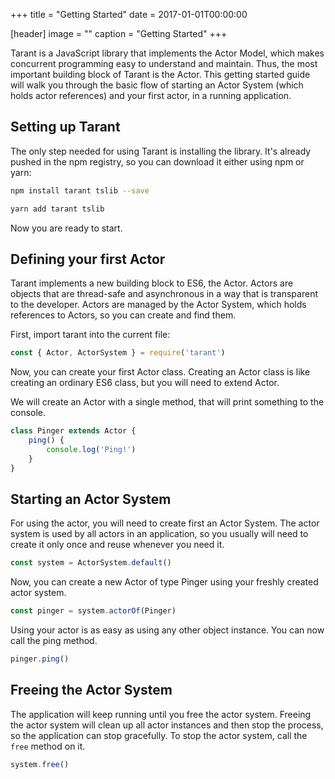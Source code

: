 +++
title = "Getting Started"
date = 2017-01-01T00:00:00

[header]
image = ""
caption = "Getting Started"
+++

Tarant is a JavaScript library that implements the Actor Model, which makes concurrent programming easy to understand
and maintain. Thus, the most important building block of Tarant is the Actor. This getting started guide will walk you
through the basic flow of starting an Actor System (which holds actor references) and your first actor, in a running
application.

## Setting up Tarant

The only step needed for using Tarant is installing the library. It's already pushed in the npm registry, 
so you can download it either using npm or yarn:

```sh
npm install tarant tslib --save
```
```sh
yarn add tarant tslib
```

Now you are ready to start.

## Defining your first Actor

Tarant implements a new building block to ES6, the Actor. Actors are objects that are thread-safe and asynchronous in a way
that is transparent to the developer. Actors are managed by the Actor System, which holds references to Actors, so you can
create and find them.

First, import tarant into the current file:

```js
const { Actor, ActorSystem } = require('tarant')
```

Now, you can create your first Actor class. Creating an Actor class is like creating an ordinary ES6 class, but you will
need to extend Actor.

We will create an Actor with a single method, that will print something to the console.

```js
class Pinger extends Actor {
    ping() {
        console.log('Ping!')
    }
}
```

## Starting an Actor System

For using the actor, you will need to create first an Actor System. The actor system is used by all actors in an application,
so you usually will need to create it only once and reuse whenever you need it.

```js
const system = ActorSystem.default()
``` 

Now, you can create a new Actor of type Pinger using your freshly created actor system.

```js
const pinger = system.actorOf(Pinger)
```

Using your actor is as easy as using any other object instance. You can now call the ping method.

```js
pinger.ping()
```

## Freeing the Actor System

The application will keep running until you free the actor system. Freeing the actor system will clean up all
actor instances and then stop the process, so the application can stop gracefully. To stop the actor system,
call the `free` method on it.

```js
system.free()
```